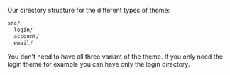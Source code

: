 Our directory structure for the different types of theme:

```txt
src/
  login/
  account/
  email/
```

You don't need to have all three variant of the theme. If you only need the login theme for example you can have only the login directory.  
